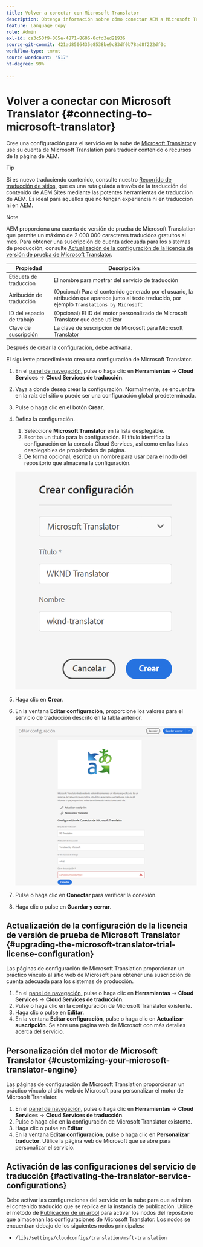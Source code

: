 ```yaml
---
title: Volver a conectar con Microsoft Translator
description: Obtenga información sobre cómo conectar AEM a Microsoft Translator de forma predeterminada para automatizar el flujo de trabajo de traducción.
feature: Language Copy
role: Admin
exl-id: ca3c50f9-005e-4871-8606-0cfd3ed21936
source-git-commit: 421ad8506435e8538be9c83df0b78ad8f222df0c
workflow-type: tm+mt
source-wordcount: '517'
ht-degree: 99%

---
```


# Volver a conectar con Microsoft Translator {#connecting-to-microsoft-translator}

Cree una configuración para el servicio en la nube de [Microsoft Translator](https://www.microsoft.com/en-us/translator/business/) y use su cuenta de Microsoft Translation para traducir contenido o recursos de la página de AEM.

>[!TIP]
>
>Si es nuevo traduciendo contenido, consulte nuestro [Recorrido de traducción de sitios,](/help/journey-sites/translation/overview.md) que es una ruta guiada a través de la traducción del contenido de AEM Sites mediante las potentes herramientas de traducción de AEM. Es ideal para aquellos que no tengan experiencia ni en traducción ni en AEM.

>[!NOTE]
>
>AEM proporciona una cuenta de versión de prueba de Microsoft Translation que permite un máximo de 2 000 000 caracteres traducidos gratuitos al mes. Para obtener una suscripción de cuenta adecuada para los sistemas de producción, consulte [Actualización de la configuración de la licencia de versión de prueba de Microsoft Translator](#upgrading-the-microsoft-translator-trial-license-configuration).

| Propiedad | Descripción |
|---|---|
| Etiqueta de traducción | El nombre para mostrar del servicio de traducción |
| Atribución de traducción | (Opcional) Para el contenido generado por el usuario, la atribución que aparece junto al texto traducido, por ejemplo `Translations by Microsoft` |
| ID del espacio de trabajo | (Opcional) El ID del motor personalizado de Microsoft Translator que debe utilizar |
| Clave de suscripción | La clave de suscripción de Microsoft para Microsoft Translator |

Después de crear la configuración, debe [activarla](#activating-the-translator-service-configurations).

El siguiente procedimiento crea una configuración de Microsoft Translator.

1. En el [panel de navegación,](/help/sites-cloud/authoring/getting-started/basic-handling.md#first-steps) pulse o haga clic en **Herramientas** -> **Cloud Services** -> **Cloud Services de traducción**.
1. Vaya a donde desea crear la configuración. Normalmente, se encuentra en la raíz del sitio o puede ser una configuración global predeterminada.
1. Pulse o haga clic en el botón **Crear**.
1. Defina la configuración.
   1. Seleccione **Microsoft Translator** en la lista desplegable.
   1. Escriba un título para la configuración. El título identifica la configuración en la consola Cloud Services, así como en las listas desplegables de propiedades de página.
   1. De forma opcional, escriba un nombre para usar para el nodo del repositorio que almacena la configuración.

   ![Creación de configuración de traducción](../assets/create-translation-config.png)

1. Haga clic en **Crear**.
1. En la ventana **Editar configuración**, proporcione los valores para el servicio de traducción descrito en la tabla anterior.

   ![Edición de la configuración de traducción](../assets/edit-translation-config.png)

1. Pulse o haga clic en **Conectar** para verificar la conexión.
1. Haga clic o pulse en **Guardar y cerrar**.

## Actualización de la configuración de la licencia de versión de prueba de Microsoft Translator {#upgrading-the-microsoft-translator-trial-license-configuration}

Las páginas de configuración de Microsoft Translation proporcionan un práctico vínculo al sitio web de Microsoft para obtener una suscripción de cuenta adecuada para los sistemas de producción.

1. En el [panel de navegación,](/help/sites-cloud/authoring/getting-started/basic-handling.md#first-steps) pulse o haga clic en **Herramientas** -> **Cloud Services** -> **Cloud Services de traducción**.
1. Pulse o haga clic en la configuración de Microsoft Translator existente.
1. Haga clic o pulse en **Editar**.
1. En la ventana **Editar configuración**, pulse o haga clic en **Actualizar suscripción**. Se abre una página web de Microsoft con más detalles acerca del servicio.

## Personalización del motor de Microsoft Translator {#customizing-your-microsoft-translator-engine}

Las páginas de configuración de Microsoft Translation proporcionan un práctico vínculo al sitio web de Microsoft para personalizar el motor de Microsoft Translator.

1. En el [panel de navegación,](/help/sites-cloud/authoring/getting-started/basic-handling.md#first-steps) pulse o haga clic en **Herramientas** -> **Cloud Services** -> **Cloud Services de traducción**.
1. Pulse o haga clic en la configuración de Microsoft Translator existente.
1. Haga clic o pulse en **Editar**
1. En la ventana **Editar configuración**, pulse o haga clic en **Personalizar traductor**. Utilice la página web de Microsoft que se abre para personalizar el servicio.

## Activación de las configuraciones del servicio de traducción {#activating-the-translator-service-configurations}

Debe activar las configuraciones del servicio en la nube para que admitan el contenido traducido que se replica en la instancia de publicación. Utilice el método de [Publicación de un árbol](/help/sites-cloud/authoring/fundamentals/publishing-pages.md#publishing-and-unpublishing-a-tree) para activar los nodos del repositorio que almacenan las configuraciones de Microsoft Translator. Los nodos se encuentran debajo de los siguientes nodos principales:

* `/libs/settings/cloudconfigs/translation/msft-translation`

